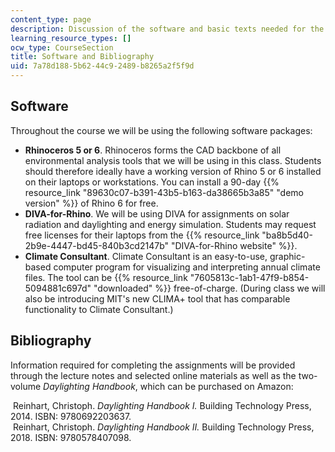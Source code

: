 ```yaml
---
content_type: page
description: Discussion of the software and basic texts needed for the course.
learning_resource_types: []
ocw_type: CourseSection
title: Software and Bibliography
uid: 7a78d188-5b62-44c9-2489-b8265a2f5f9d
---
```


Software
--------

Throughout the course we will be using the following software packages:

*   **Rhinoceros 5 or 6**. Rhinoceros forms the CAD backbone of all environmental analysis tools that we will be using in this class. Students should therefore ideally have a working version of Rhino 5 or 6 installed on their laptops or workstations. You can install a 90-day {{% resource_link "89630c07-b391-43b5-b163-da38665b3a85" "demo version" %}} of Rhino 6 for free.
*   **DIVA-for-Rhino**. We will be using DIVA for assignments on solar radiation and daylighting and energy simulation. Students may request free licenses for their laptops from the {{% resource_link "ba8b5d40-2b9e-4447-bd45-840b3cd2147b" "DIVA-for-Rhino website" %}}.
*   **Climate Consultant**. Climate Consultant is an easy-to-use, graphic-based computer program for visualizing and interpreting annual climate files. The tool can be {{% resource_link "7605813c-1ab1-47f9-b854-5094881c697d" "downloaded" %}} free-of-charge. (During class we will also be introducing MIT's new CLIMA+ tool that has comparable functionality to Climate Consultant.)

Bibliography
------------

Information required for completing the assignments will be provided through the lecture notes and selected online materials as well as the two-volume _Daylighting Handbook_, which can be purchased on Amazon:

 Reinhart, Christoph. _Daylighting Handbook I._ Building Technology Press, 2014. ISBN: 9780692203637.  
 Reinhart, Christoph. _Daylighting Handbook II._ Building Technology Press, 2018. ISBN: 9780578407098.